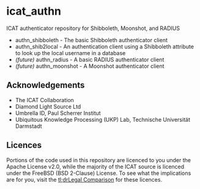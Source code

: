icat_authn
==========

ICAT authenticator repository for Shibboleth, Moonshot, and RADIUS

* authn_shibboleth - The basic Shibboleth authenticator client
* authn_shib2local - An authentication client using a Shibboleth 
     attribute to look up the local username in a database
* <em>(future)</em> authn_radius - A basic RADIUS authenticator client
* <em>(future)</em> authn_moonshot - A Moonshot authenticator client

Acknowledgements
----------------

* The ICAT Collaboration
* Diamond Light Source Ltd
* Umbrella ID, Paul Scherrer Institut
* Ubiquitous Knowledge Processing (UKP) Lab, Technische Universität Darmstadt

Licences
--------

Portions of the code used in this repository are licenced to you under the 
Apache License v2.0, while the majority of the ICAT source is licenced under
the FreeBSD (BSD 2-Clause) License. To see what the implications are for you,
visit the [tl;drLegal Comparison](http://www.tldrlegal.com/compare?a=BSD+2-Clause+License+%28FreeBSD%29&b=Apache+License+2.0+%28Apache-2.0%29) for these licences. 
